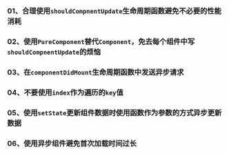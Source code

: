 ### 01、合理使用`shouldCompnentUpdate`生命周期函数避免不必要的性能消耗

### 02、使用`PureComponent`替代`Component`，免去每个组件中写`shouldCompnentUpdate`的烦恼

### 03、在`componentDidMount`生命周期函数中发送异步请求

### 04、不要使用`index`作为遍历的`key`值

### 05、使用`setState`更新组件数据时使用函数作为参数的方式异步更新数据 

### 06、使用异步组件避免首次加载时间过长